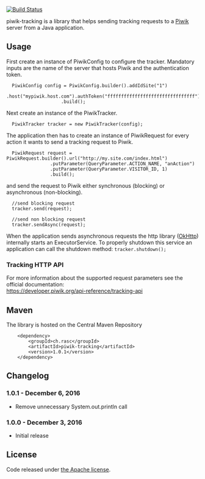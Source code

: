 [![Build Status](https://api.travis-ci.org/ralscha/piwik-tracking.png)](https://travis-ci.org/ralscha/piwik-tracking)

piwik-tracking is a library that helps sending tracking requests to a [Piwik](https://piwik.org/) server 
from a Java application.   


## Usage

First create an instance of PiwikConfig to configure the tracker. Mandatory inputs 
are the name of the server that hosts Piwik and the authentication token. 

```
  PiwikConfig config = PiwikConfig.builder().addIdSite("1")
	    			.host("mypiwik.host.com").authToken("ffffffffffffffffffffffffffffffff")
		     		.build();
```

Next create an instance of the PiwikTracker.
```
  PiwikTracker tracker = new PiwikTracker(config);
```

The application then has to create an instance of PiwikRequest for every action it wants
to send a tracking request to Piwik.
```
  PiwikRequest request = PiwikRequest.builder().url("http://my.site.com/index.html")
		 		.putParameter(QueryParameter.ACTION_NAME, "anAction")
				.putParameter(QueryParameter.VISITOR_ID, 1)
				.build();
```

and send the request to Piwik either synchronous (blocking) or asynchronous (non-blocking). 
```
  //send blocking request
  tracker.send(request);

  //send non blocking request
  tracker.sendAsync(request);
```

When the application sends asynchronous requests the http library ([OkHttp](http://square.github.io/okhttp/)) 
internally starts an ExecutorService. To properly shutdown this service an application can call the 
shutdown method: ```tracker.shutdown();```


### Tracking HTTP API
For more information about the supported request parameters see the official documentation:    
https://developer.piwik.org/api-reference/tracking-api



## Maven

The library is hosted on the Central Maven Repository

```
	<dependency>
		<groupId>ch.rasc</groupId>
		<artifactId>piwik-tracking</artifactId>
		<version>1.0.1</version>
	</dependency>
```

## Changelog

### 1.0.1 - December 6, 2016
  * Remove unnecessary System.out.println call

### 1.0.0 - December 3, 2016
  * Initial release


## License
Code released under [the Apache license](http://www.apache.org/licenses/).

